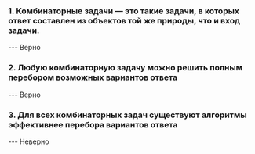 <h3>1. Комбинаторные задачи — это такие задачи, в которых ответ составлен из объектов той же природы, что и вход задачи.</h3>
--- Верно

<h3> 2. Любую комбинаторную задачу можно решить полным перебором возможных вариантов ответа</h3>
--- Верно

<h3>3. Для всех комбинаторных задач существуют алгоритмы эффективнее перебора вариантов ответа</h3>
--- Неверно